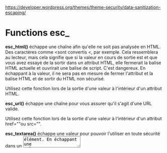 https://developer.wordpress.org/themes/theme-security/data-sanitization-escaping/

# Functions esc_

**esc_html()** échappe une chaîne afin qu'elle ne soit pas analysée en HTML. Des caractères comme <sont convertis &lt;, par exemple. Cela ressemblera au lecteur, mais cela signifie que si la valeur en cours de sortie est <script>alors elle ne sera pas interprétée par le navigateur comme une balise de script réelle.

Utilisez cette fonction chaque fois que la valeur en sortie ne doit pas contenir de code HTML.

**esc_attr()** échappe une chaîne afin de pouvoir l'utiliser en toute sécurité dans un attribut HTML, comme class=""par exemple. Cela empêche une valeur de sortir de l'attribut HTML. Par exemple, si la valeur est "><script>alert();</script>et que vous avez essayé de la sortir dans un attribut HTML, elle fermerait la balise HTML actuelle et ouvrirait une balise de script. C'est dangereux. En échappant à la valeur, il ne sera pas en mesure de fermer l'attribut et la balise HTML et de sortir du HTML non sécurisé.

Utilisez cette fonction lors de la sortie d'une valeur à l'intérieur d'un attribut HTML.

**esc_url()** échappe une chaîne pour vous assurer qu'il s'agit d'une URL valide.

Utilisez cette fonction lors de la sortie d'une valeur à l'intérieur d'un attribut href=""ou src="".

**esc_textarea()** échappe une valeur pour pouvoir l'utiliser en toute sécurité dans un <textarea>élément. En échappant une valeur avec cette fonction, cela empêche qu'une valeur soit sortie à l'intérieur de a <textarea<de fermer l' <textarea>élément et de sortir son propre HTML.

Utilisez cette fonction lors de la sortie d'une valeur à l'intérieur d'un <textarea>élément.

**esc_html()** et **esc_attr()** ont également des versions se terminant par __(), _e()et _x(). Ce sont pour la sortie de chaînes traduisibles.

WordPress a des fonctions, __(), _e()et _x(), pour produire du texte qui peut être traduit. 
  - **__()** renvoie une chaîne traduisible,  
  - **_e()** fait écho à une chaîne traduisible 
  - **_x()**renvoie une chaîne traduisible avec un contexte donné. Vous les avez probablement déjà vus.

Étant donné que vous ne pouvez pas nécessairement faire confiance à un fichier de traduction pour contenir des valeurs sûres, l'utilisation de ces fonctions lors de la sortie d'une chaîne traduisible garantit que les chaînes en cours de sortie ne peuvent pas provoquer le même problème décrit ci-dessus.

Utilisez ces fonctions lors de la sortie de chaînes traduisibles.

